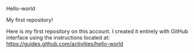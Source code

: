 Hello-world


My first repository!

Here is my first repository on this account. I created it entirely with GitHub interface using the instructions located at:
https://guides.github.com/activities/hello-world
